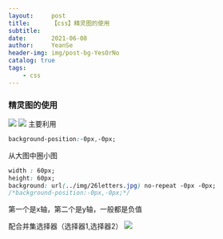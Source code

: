 ```yaml
---
layout:     post
title:      【css】精灵图的使用
subtitle:   
date:       2021-06-08
author:     YeanSe
header-img: img/post-bg-YesOrNo
catalog: true
tags: 
	- css
---
```


### **精灵图的使用**
![]({{site.baseurl}}/img-post/image-20210608164356867.png)
![]({{site.baseurl}}/img-post/image-20210608164455899.png)
主要利用
```css
background-position:-0px,-0px;
```
从大图中圈小图
```css
width : 60px;
height: 60px;
background: url(../img/26letters.jpg) no-repeat -0px -0px;
/*background-position:-0px,-0px;*/
```

第一个是x轴，第二个是y轴，一般都是负值

配合并集选择器（选择器1,选择器2）
![]({{site.baseurl}}/img-post/image-20210608.png)